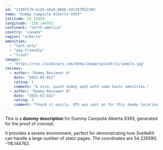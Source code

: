 ```yaml
---
id: "1240717d-bcd5-45e9-80db-5d119705219b"
name: "Dummy Campsite Alberta 9393"
latitude: 54.22659
longitude: -116.144762
continent: "north-america"
country: "canada"
region: "alberta"
amenities:
  - "tent-only"
  - "dog-friendly"
  - "trash"
images:
  - "https://res.cloudinary.com/demo/image/upload/v1/sample.jpg"
reviews:
  - author: "Dummy Reviewer A"
    date: "2025-05-013"
    rating: 3
    comment: "A nice, quiet dummy spot with some basic amenities."
  - author: "Dummy Reviewer B"
    date: "2025-03-022"
    rating: 4
    comment: "Found it easily. GPS was spot on for this dummy location."
---
```


This is a **dummy description** for Dummy Campsite Alberta 9393, generated for the proof of concept.

It provides a serene environment, perfect for demonstrating how SvelteKit can handle a large number of static pages. The coordinates are 54.226590, -116.144762.

